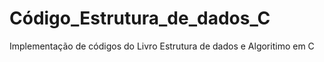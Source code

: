 # Código_Estrutura_de_dados_C
 Implementação de códigos do Livro Estrutura de dados e Algoritimo em C
